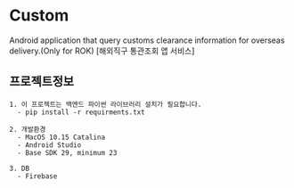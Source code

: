 # Custom

Android application that query customs clearance information for overseas delivery.(Only for ROK)
[해외직구 통관조회 앱 서비스]

## 프로젝트정보

```
1. 이 프로젝트는 백엔드 파이썬 라이브러리 설치가 필요합니다.
  - pip install -r requirments.txt

2. 개발환경
  - MacOS 10.15 Catalina
  - Android Studio
  - Base SDK 29, minimum 23

3. DB
  - Firebase
```


